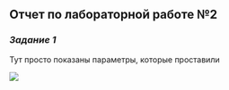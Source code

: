 ## Отчет по лабораторной работе №2
### *Задание 1*
Тут просто показаны параметры, которые проставили

![](https://github.com/JuSmiJu/laba/blob/master/lab2/photo/1.jpg)
